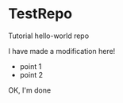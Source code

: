 # TestRepo
Tutorial hello-world repo

I have made a modification here!
- point 1
- point 2

OK, I'm done
